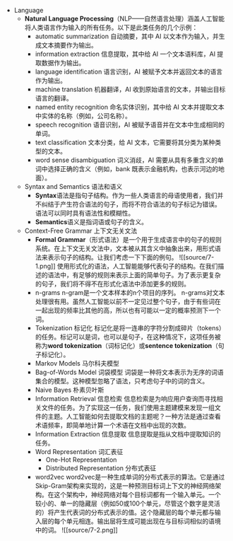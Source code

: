 - Language
	- **Natural Language Processing**（NLP——自然语言处理）涵盖人工智能将人类语言作为输入的所有任务。以下是此类任务的几个示例：
		- automatic summarization 自动摘要，其中 AI 以文本作为输入，并生成文本摘要作为输出。
		- information extraction 信息提取，其中给 AI 一个文本语料库，AI 提取数据作为输出。
		- language identification 语言识别，AI 被赋予文本并返回文本的语言作为输出。
		- machine translation 机器翻译，AI 收到原始语言的文本，并输出目标语言的翻译。
		- named entity recognition 命名实体识别，其中给 AI 文本并提取文本中实体的名称（例如，公司名称）。
		- speech recognition 语音识别，AI 被赋予语音并在文本中生成相同的单词。
		- text classification 文本分类，给 AI 文本，它需要将其分类为某种类型的文本。
		- word sense disambiguation 词义消歧，AI 需要从具有多重含义的单词中选择正确的含义（例如，bank 既表示金融机构，也表示河边的地面）。
	- Syntax and Semantics 语法和语义
		- **Syntax**语法是指句子结构。作为一些人类语言的母语使用者，我们并不纠结于产生符合语法的句子，而将不符合语法的句子标记为错误。语法可以同时具有语法性和模糊性。
		- **Semantics**语义是指词语或句子的含义。
	- Context-Free Grammar 上下文无关文法
		- **Formal Grammar**（形式语法）是一个用于生成语言中的句子的规则系统。在上下文无关文法中，文本被从其含义中抽象出来，用形式语法来表示句子的结构。让我们考虑一下下面的例句。
		![[source/7-1.png]]
		使用形式化的语法，人工智能能够代表句子的结构。在我们描述的语法中，有足够的规则来表示上面的简单句子。为了表示更复杂的句子，我们将不得不在形式化语法中添加更多的规则。
		- n-grams
			n-gram是一个文本样本的n个项目的序列。
			n-grams对文本处理很有用。虽然人工智能以前不一定见过整个句子，由于有些词在一起出现的频率比其他的高，所以也有可能以一定的概率预测下一个词。
		- Tokenization 标记化
			标记化是将一连串的字符分割成碎片（tokens）的任务。标记可以是词，也可以是句子，在这种情况下，这项任务被称为**word tokenization**（词标记化）或**sentence tokenization**（句子标记化）。
		- Markov Models 马尔科夫模型
		- Bag-of-Words Model 词袋模型
			词袋是一种将文本表示为无序的词语集合的模型。这种模型忽略了语法，只考虑句子中的词的含义。
		- Naive Bayes 朴素贝叶斯
		- Information Retrieval 信息检索
			信息检索是为响应用户查询而寻找相关文件的任务。为了实现这一任务，我们使用主题建模来发现一组文件的主题。人工智能如何去提取文档的主题呢？一种方法是通过查看术语频率，即简单地计算一个术语在文档中出现的次数。
		- Information Extraction 信息提取
			信息提取是指从文档中提取知识的任务。
		- Word Representation 词汇表征
			- One-Hot Representation
			- Distributed Representation 分布式表征
		- word2vec 
			word2vec是一种生成单词的分布式表示的算法。它是通过Skip-Gram架构来实现的，这是一种预测目标词上下文的神经网络架构。在这个架构中，神经网络对每个目标词都有一个输入单元。一个较小的、单一的隐藏层（例如50或100个单元，尽管这个数字是灵活的）将产生代表词的分布式表示的值。这个隐藏层的每个单元都与输入层的每个单元相连。输出层将生成可能出现在与目标词相似的语境中的词。
			![[source/7-2.png]]